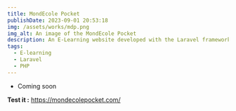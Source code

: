 ```yaml
---
title: MondEcole Pocket
publishDate: 2023-09-01 20:53:18
img: /assets/works/mdp.png
img_alt: An image of the MondEcole Pocket
description: An E-Learning website developed with the Laravel framework
tags:
  - E-learning
  - Laravel
  - PHP
---
```


- Coming soon

**Test it :** https://mondecolepocket.com/